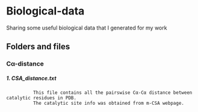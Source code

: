 # Biological-data
  Sharing some useful biological data that I generated for my work

## Folders and files

### Cα-distance

   ##### 1. CSA_distance.txt
              This file contains all the pairswise Cα-Cα distance between catalytic residues in PDB. 
              The catalytic site info was obtained from m-CSA webpage. 
